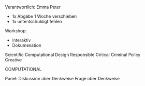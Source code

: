 
Verantwortlich: Emma Peter
- 1x Abgabe 1 Woche verschieben
- 1x untentschuldigt fehlen

Workshop:
- Interaktiv
- Dokumenation

Scientific
Computational
Design
Responsible
Critical
Criminal
Policy
Creative


COMPUTATIONAL

Panel: Diskussion über Denkweise
Frage über Denkweise

